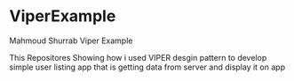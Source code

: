 # ViperExample
Mahmoud Shurrab Viper Example

This Repositores Showing how i used VIPER desgin pattern to develop simple user listing app that is getting data from server and display it on app


